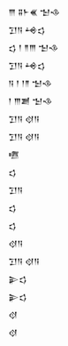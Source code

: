 <div class='block'>
<div class='line'>𒐈 𒐉𒈨𒌍 𒈠𒈾</div>
<div class='line'>𒋛𒀀 𒆲𒌓</div>
<div class='line'>𒌓 𒁹 𒈫𒐈 𒈠𒈾</div>
<div class='line'>𒋛𒀀 𒆲𒌓</div>
<div class='line'>𒀀 𒁹 𒁹𒈫 𒈠𒈾</div>
<div class='line'>𒁹 𒐈𒋢 𒈠𒈾</div>
<div class='line'>𒋛𒀀 𒋼𒀀</div>
<div class='line'>𒋛𒀀 𒋼𒀀</div>
<div class='line'>𒍠</div>
<div class='line'>𒌓</div>
<div class='line'>𒋛𒀀</div>
<div class='line'>𒌓</div>
<div class='line'>𒌓</div>
<div class='line'>𒋼𒀀</div>
<div class='line'>𒋛𒀀 𒋼𒀀</div>
<div class='line'>𒉌𒌓</div>
<div class='line'>𒉌𒌓</div>
<div class='line'>𒋼</div>
<div class='line'>𒋼</div>
</div>